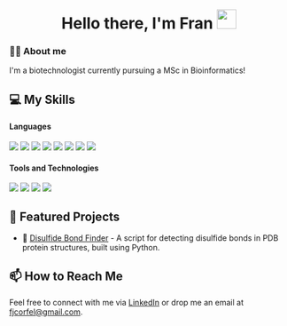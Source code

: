 <h1 align="center">Hello there, I'm Fran <img src="https://media.giphy.com/media/hvRJCLFzcasrR4ia7z/giphy.gif" width="35"></h1>


### 👨‍🔬 About me

I'm a biotechnologist currently pursuing a MSc in Bioinformatics!



## 💻 My Skills

#### Languages

<span>
  <img src="https://img.shields.io/badge/python-3670A0?style=for-the-badge&logo=python&logoColor=ffdd54">
  <img src="https://img.shields.io/badge/r-%23276DC3.svg?style=for-the-badge&logo=r&logoColor=white">
  <img src="https://img.shields.io/badge/bash_script-%23121011.svg?style=for-the-badge&logo=gnu-bash&logoColor=white">
  <img src="https://img.shields.io/badge/c-%2300599C.svg?style=for-the-badge&logo=c&logoColor=white">
  <img src="https://img.shields.io/badge/HTML5-E34F26?style=for-the-badge&logo=html5&logoColor=white">
  <img src="https://img.shields.io/badge/CSS3-1572B6?style=for-the-badge&logo=css3&logoColor=white">
  <img src="https://img.shields.io/badge/JavaScript-F7DF1E?style=for-the-badge&logo=javascript&logoColor=black">
  <img src="https://img.shields.io/badge/markdown-%23000000.svg?style=for-the-badge&logo=markdown&logoColor=white">
</span>


#### Tools and Technologies 

<span>
  <img src="https://img.shields.io/badge/Git-F05032?style=for-the-badge&logo=git&logoColor=white">
  <img src="https://img.shields.io/badge/mysql-4479A1.svg?style=for-the-badge&logo=mysql&logoColor=white">
  <img src="https://img.shields.io/badge/Linux-FCC624?style=for-the-badge&logo=linux&logoColor=black">
  <img src="https://img.shields.io/badge/latex-%23008080.svg?style=for-the-badge&logo=latex&logoColor=white">
</span>
  
  
## 📁 Featured Projects

- 🔗 [Disulfide Bond Finder](https://github.com/fjcorfel/disulfide-bond-finder) - A script for detecting disulfide bonds in PDB protein structures, built using Python.


## 📫 How to Reach Me

Feel free to connect with me via [LinkedIn](https://www.linkedin.com/in/fjcorfel/) or drop me an email at [fjcorfel@gmail.com](mailto:fjcorfel@gmail.com).
